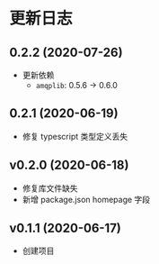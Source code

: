 # 更新日志

## 0.2.2 (2020-07-26)

- 更新依赖
  - `amqplib`: 0.5.6 -> 0.6.0

## 0.2.1 (2020-06-19)

- 修复 typescript 类型定义丢失

## v0.2.0 (2020-06-18)

- 修复库文件缺失
- 新增 package.json homepage 字段

## v0.1.1 (2020-06-17)

- 创建项目
